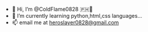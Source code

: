 - 👋 Hi, I’m @ColdFlame0828 🇵🇭💖
- 📖 I’m currently learning python,html,css languages...
- 📫 email me at heroslayer0828@gmail.com 

<!---
ColdFlame28/ColdFlame28 is a ✨ special ✨ repository because its `README.md` (this file) appears on your GitHub profile.
You can click the Preview link to take a look at your changes.
--->
